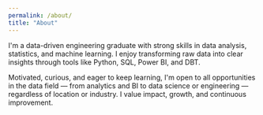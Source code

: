 ```yaml
---
permalink: /about/
title: "About"
---
```

I'm a data-driven engineering graduate with strong skills in data analysis, statistics, and machine learning. I enjoy transforming raw data into clear insights through tools like Python, SQL, Power BI, and DBT.

Motivated, curious, and eager to keep learning, I'm open to all opportunities in the data field — from analytics and BI to data science or engineering — regardless of location or industry. I value impact, growth, and continuous improvement.

